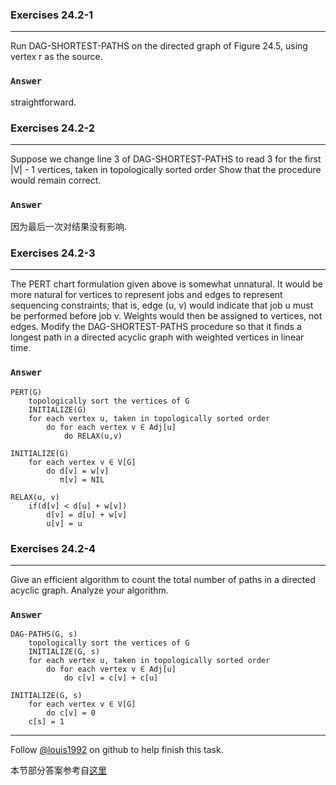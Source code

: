 ### Exercises 24.2-1
***
Run DAG-SHORTEST-PATHS on the directed graph of Figure 24.5, using vertex r as thesource.
### `Answer`

straightforward.


### Exercises 24.2-2
***
Suppose we change line 3 of DAG-SHORTEST-PATHS to read 3 for the first |V| - 1 vertices, taken in topologically sorted order Show that the procedure would remain correct.
### `Answer`
因为最后一次对结果没有影响.

### Exercises 24.2-3
***
The PERT chart formulation given above is somewhat unnatural. It would be more natural for vertices to represent jobs and edges to represent sequencing constraints; that is, edge (u, v) would indicate that job u must be performed before job v. Weights would then be assigned to vertices, not edges. Modify the DAG-SHORTEST-PATHS procedure so that it finds a longest path in a directed acyclic graph with weighted vertices in linear time.
### `Answer`

	PERT(G)
		topologically sort the vertices of G
		INITIALIZE(G)
		for each vertex u, taken in topologically sorted order
			do for each vertex v ∈ Adj[u]
				do RELAX(u,v)
				
	INITIALIZE(G)
		for each vertex v ∈ V[G]
			do d[v] = w[v]
			   π[v] = NIL
				
	RELAX(u, v)
		if(d[v] < d[u] + w[v])
			d[v] = d[u] + w[v]
			u[v] = u
				

### Exercises 24.2-4
***
Give an efficient algorithm to count the total number of paths in a directed acyclic graph. Analyze your algorithm.

### `Answer`
	DAG-PATHS(G, s)
		topologically sort the vertices of G
		INITIALIZE(G, s)
		for each vertex u, taken in topologically sorted order
			do for each vertex v ∈ Adj[u]
				do c[v] = c[v] + c[u] 
				
	INITIALIZE(G, s)
		for each vertex v ∈ V[G]
			do c[v] = 0
		c[s] = 1
***
Follow [@louis1992](https://github.com/gzc) on github to help finish this task.

本节部分答案参考自[这里](http://blog.csdn.net/anye3000/article/details/12091125)

